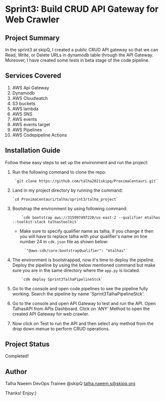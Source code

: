 

# Sprint3: Build CRUD API Gateway for Web Crawler 
## Project Summary 

In the sprint3 at skipQ, I created a public CRUD API gateway so that we can Read, Write, or Delete URLs in dynamodb table through the API Gateway.
Moreover, I have created some tests in beta stage of the code pipeline. 
## Services Covered

1. AWS Api Gateway
2. Dynamodb
3. AWS Cloudwatch
4. S3 buckets
5. AWS lambda
6. AWS SNS
7. AWS events
8. AWS events target
9. AWS Pipelines
10. AWS Codepipeline Actions

## Installation Guide

Follow these easy steps to set up the environment and run the project:

1. Run the following command to clone the repo:
	
	    `git clone https://github.com/talha2021skipq/ProximaCentauri.git`

2. Land in my project directory by running the command:

	   `cd ProximaCentauri/talha/sprint3/talha_project`

3. Bootstrap the environment by using following command:

           `cdk bootstrap aws://315997497220/us-east-2 --qualifier mtalhas --toolkit-stack talhastoolkit`
 	- Make sure to specify qualifier name as talha, if you change it then you will have to replace talha with your qualifier's name on line number 24 in `cdk.json` file as shown below:

 			`"@aws-cdk/core:bootstrapQualifier": "mtalhas"`
4. The environment is bootstrapped, now it's time to deploy the pipeline. Deploy the pipeline by using the below mentioned command but make sure you are in the same directory where the `app.py` is located.  
          
           `cdk deploy Sprint3TalhaPipelineStck`
5. Go to the console and open code pipelines to see the pipeline fully working. Search the pipeline by name 'Sprint3TalhaPipelineStck'. 
6. Go to the console and open API Gateway to test and run the API. Open TalhasAPI from APIs Dashboard. Click on 'ANY' Method to open the created API Gateway for web crawler.
7. Now click on Test to run the API and then select any method from the drop down menue to perform CRUD operations.
## Project Status

Completed!

## Author

 Talha Naeem 
DevOps Trainee @skipQ 
talha.naeem.s@skipq.org

Thanks! Enjoy:)

